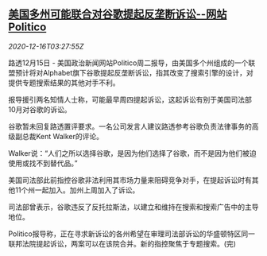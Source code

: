<!--1608090839000-->
[美国多州可能联合对谷歌提起反垄断诉讼--网站Politico](https://cn.reuters.com/article/us-google-antitrust-lawsuits-1216-idCNKBS28Q0E0)
------

<div><i>2020-12-16T03:27:55Z</i></div><p>路透12月15日 - 美国政治新闻网站Politico周二报导，由美国多个州组成的一个联盟预计将对Alphabet旗下谷歌提起反垄断诉讼，指其改变了搜索引擎的设计，对提供专题搜索结果的其他对手不利。</p><p>报导援引两名知情人士称，可能最早周四提起诉讼，这起诉讼有别于美国司法部10月对谷歌的诉讼。</p><p>谷歌暂未回复路透置评要求。一名公司发言人建议路透参考谷歌负责法律事务的高级副总裁Kent Walker的评论。</p><p>Walker说：“人们之所以选择谷歌，是因为他们选择了谷歌，而不是因为他们被迫使用或找不到替代品。”</p><p>美国司法部此前指控谷歌非法利用其市场力量来阻碍竞争对手，在提起诉讼时有其他11个州一起加入。加州上周加入了诉讼。</p><p>司法部曾表示，谷歌违反了反托拉斯法，以建立和维持在搜索和搜索广告中的主导地位。</p><p>Politico报导称，正在寻求新诉讼的各州希望在审理司法部诉讼的华盛顿特区同一联邦法院提起诉讼，两案可以在该院合并。新的指控聚焦于专题搜索。(完)</p>
